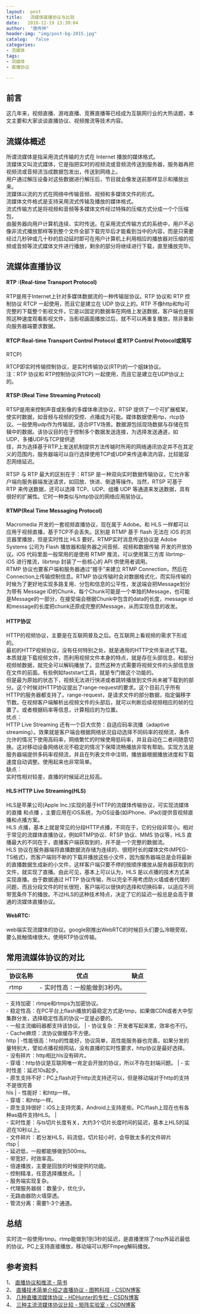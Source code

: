 ```yaml
---
layout:  post
title:   流媒体直播协议与比较
date:   2018-12-19 13:30:04
author:  "唐传林"
header-img: "img/post-bg-2015.jpg"
catalog:   false
categories:
- 流媒体
tags:
- 流媒体
- 直播协议

---
```

##  前言

这几年来，视频直播、游戏直播、竞赛直播等已经成为互联网行业的大热话题，本文主要和大家谈谈直播协议、视频推流等技术内容。

##  流媒体概述

所谓流媒体是指采用流式传输的方式在 Internet 播放的媒体格式。  
流媒体又叫流式媒体，它是指把实时的视频流或音频流传送到服务器，服务器再把视频流或音频流当成数据包发出，传送到网络上。  
用户通过解压设备对这些数据进行解压后，节目就会像发送前那样显示和播放出来。  
流媒体以流的方式在网络中传输音频、视频和多媒体文件的形式。  
流媒体文件格式是支持采用流式传输及播放的媒体格式。  
流式传输方式是将视频和音频等多媒体文件经过特殊的压缩方式分成一个个压缩包，  
由服务器向用户计算机连续、实时传送。在采用流式传输方式的系统中，用户不必像非流式播放那样等到整个文件全部下载完毕后才能看到当中的内容，而是只需要经过几秒钟或几十秒的启动延时即可在用户计算机上利用相应的播放器对压缩的视频或音频等流式媒体文件进行播放，剩余的部分将继续进行下载，直至播放完毕。

##  流媒体直播协议

####  RTP :(Real-time Transport Protocol)

RTP是用于Internet上针对多媒体数据流的一种传输层协议。RTP 协议和 RTP 控制协议 RTCP 一起使用，而且它是建立在 UDP
协议上的。RTP
不像http和ftp可完整的下载整个影视文件，它是以固定的数据率在网络上发送数据，客户端也是按照这种速度观看影视文件，当影视画面播放过后，就不可以再重复播放，除非重新向服务器端要求数据。

####  RTCP:Real-time Transport Control Protocol 或 RTP Control Protocol或简写
RTCP)

RTCP即实时传输控制协议，是实时传输协议(RTP)的一个姐妹协议。  
注：RTP 协议和 RTP控制协议(RTCP) 一起使用，而且它是建立在UDP协议上的。

####  RTSP:(Real Time Streaming Protocol)

RTSP是用来控制声音或影像的多媒体串流协议，RTSP
提供了一个可扩展框架，使实时数据，如音频与视频的受控、点播成为可能。媒体数据使用rtp，rtcp协议。一般使用udp作为传输层。适合IPTV场景。数据源包括现场数据与存储在剪辑中的数据。该协议目的在于控制多个数据发送连接，为选择发送通道，如UDP、多播UDP与TCP提供途  
径，并为选择基于RTP上发送机制提供方法传输时所用的网络通讯协定并不在其定义的范围内，服务器端可以自行选择使用TCP或UDP来传送串流内容，比较能容忍网络延迟。

RTSP 与 RTP 最大的区别在于：RTSP 是一种双向实时数据传输协议，它允许客户端向服务器端发送请求，如回放、快进、倒退等操作。当然，RTSP 可基于
RTP 来传送数据，还可以选择 TCP、UDP、组播 UDP 等通道来发送数据，具有很好的扩展性。它时一种类似与http协议的网络应用层协议。

####  RTMP(Real Time Messaging Protocol)

Macromedia 开发的一套视频直播协议，现在属于 Adobe。和 HLS 一样都可以应用于视频直播，基于TCP不会丢失。区别是 RTMP 基于
flash 无法在 iOS 的浏览器里播放，但是实时性比 HLS 要好。RTMP实时消息传送协议是 Adobe Systems 公司为 Flash
播放器和服务器之间音频、视频和数据传输 开发的开放协议。iOS 代码里面一般常用的是使用 RTMP 推流，可以使用第三方库 librtmp-iOS
进行推流，librtmp 封装了一些核心的 API 供使用者调用。  
RTMP 协议也要客户端和服务器通过“握手”来建立 RTMP Connection，然后在Connection上传输控制信息。RTMP
协议传输时会对数据格式化，而实际传输的时候为了更好地实现多路复用、分包和信息的公平性，发送端会把Message划分为带有 Message
ID的Chunk，每个Chunk可能是一个单独的Message，也可能是Message的一部分，在接受端会根据Chunk中包含的data的长度，message
id和message的长度把chunk还原成完整的Message，从而实现信息的收发。

####  HTTP协议

HTTP的视频协议，主要是在互联网普及之后。在互联网上看视频的需求下形成的。  
最初的HTTP视频协议，没有任何特别之处，就是通用的HTTP文件渐进式下载。本质就是下载视频文件，而利用视频文件本身的特点，就是存在头部信息，和部分视频帧数据，就完全可以解码播放了。显然这种方式需要将视频文件的头部信息放在文件的前面。有些例如faststart工具，就是专门做这个功能的。  
但是最为原始的状态下，视频无法进行快进或者跳转播放到文件尚未被下载到的部分。这个时候对HTTP协议提出了range-request的要求。这个目前几乎所有HTTP的服务器都支持了。range-request，是请求文件的部分数据，指定偏移字节数。在视频客户端解析出视频文件的头部后，就可以判断后续视频相应的帧的位置了。或者根据码率等信息，计算相应的为位置。  
优点：  
HTTP Live Streaming 还有一个巨大优势：自适应码率流播（adaptive
streaming）。效果就是客户端会根据网络状况自动选择不同码率的视频流，条件允许的情况下使用高码率，网络繁忙的时候使用低码率，并且自动在二者间随意切换。这对移动设备网络状况不稳定的情况下保障流畅播放非常有帮助。实现方法是服务器端提供多码率视频流，并且在列表文件中注明，播放器根据播放进度和下载速度自动调整。使用起来也非常简单。  
缺点：  
实时性相对较差，直播的时候延迟比较高。

####  HLS:HTTP Live Streaming(HLS)

HLS是苹果公司(Apple Inc.)实现的基于HTTP的流媒体传输协议，可实现流媒体的直播 和点播
，主要应用在iOS系统，为iOS设备(如iPhone、iPad)提供音视频直播和点播方案。  
HLS 点播，基本上就是常见的分段HTTP点播，不同在于，它的分段非常小。相对于常见的流媒体直播协议，例如RTMP协议、RTSP 协议、MMS
协议等，HLS 直播最大的不同在于，直播客户端获取到的，并不是一个完整的数据流。  
HLS 协议在服务器端将直播数据流存储为连续的、很短时长的媒体文件(MPEG-TS格式)，而客户端则不断的下载并播放这些小文件，因为服务器端总是会将最新的直播数据生成新的小文件，这样客户端只要不停的按顺序播放从服务器获取到的文件，就实现了直播。由此可见，基本上可以认为，HLS
是以点播的技术方式来实现直播。由于数据通过 HTTP
协议传输，所以完全不用考虑防火墙或者代理的问题，而且分段文件的时长很短，客户端可以很快的选择和切换码率，以适应不同带宽条件下的播放。不过HLS的这种技术特点，决定了它的延迟一般总是会高于普通的流媒体直播协议。

####  WebRTC:

web端实现流媒体的协议。google刚推出WebRTC的时候巨头们要么冷眼旁观，要么抵触情绪很大。使用RTP协议传输。

##  常用流媒体协议的对比

协议名称  |  优点  |  缺点  
---|---|---  
rtmp  |  \- 实时性高：一般能做到3秒内。  
\- 支持加密：rtmpe和rtmps为加密协议。  
\- 稳定性高：在PC平台上flash播放的最稳定方式是rtmp，如果做CDN或者大中型集群分发，选择稳定性高的协议一定是必要的。  
\- 一般主流编码器都支持该协议。  |  \- 协议复杂：开发者写起来累，效率也不行。  
\- Cache麻烦：流协议做缓存不方便。  
http  |  \-性能很高：http的性能好，协议简单，高性能服务器也完善。如果分发的量特别大，譬如点播视频网站，没有直播的实时性要求，http协议是最好选择。  
\- 没有碎片：http相比hls没有碎片。  
\- 穿墙：http协议是互联网唯一肯定会开放的协议，所以不存在封端问题。  |  \- 实时性差：延迟10s起步。  
\- 原生支持不好：PC上flash对于http流支持还可以，但是移动端对于http的支持不是很完善  
hls  |  \- 性能好：和http一样。  
\- 穿墙：和http一样。  
\- 原生支持很好：iOS上支持完美，Android上支持差些。PC/flash上现在也有各种as插件支持HLS。  |  
\- 实时性差：与ts切片长度有关，大约3个切片长度时间的延迟，基本上HLS的延迟在10秒以上。  
\- 文件碎片：若分发HLS，码流低，切片较小时，会导致太多的文件碎片  
rtsp  |  
\- 延迟低，一般都能够做到500ms。  
\- 带宽好，时效率高。  
\- 倍速播放，主要是回放的时候提供的功能。  
\- 控制精准，任意选择播放点。  |  
\- 服务端实现复杂。  
\- 代理服务器弱：数量少，优化少。  
\- 无路由器防火墙穿透。  
\- 管流分离：需要1-3个通道。  
  
##  总结

实时流一般使用rtmp。rtmp能做到1到3秒的延迟，是直播里除了rtsp外延迟最低的协议。PC上支持直接播放，移动端可以用FFmpeg解码播放。

##  参考资料

1、 [ 直播协议和推流 - 简书 ](http://www.jianshu.com/p/14c98ab99d19)  
2、 [ 直播技术简单介绍之直播协议 - 图鸭科技 - CSDN博客
](http://blog.csdn.net/wjmnju/article/details/78664933)  
3、 [ 几种直播流媒体协议 - HDHunter的专栏 - CSDN博客
](http://blog.csdn.net/u011216417/article/details/72835402)  
4、 [ 三种主流流媒体协议比较 - 矩阵实验室 - CSDN博客
](http://blog.csdn.net/matrix_laboratory/article/details/60574079)

